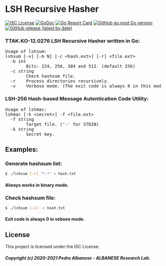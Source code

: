 # LSH Recursive Hasher
[![ISC License](http://img.shields.io/badge/license-ISC-blue.svg)](https://github.com/pedroalbanese/lshsum/blob/master/LICENSE.md) 
[![GoDoc](https://godoc.org/github.com/pedroalbanese/whirlpoolsum?status.png)](http://godoc.org/github.com/pedroalbanese/lshsum)
[![Go Report Card](https://goreportcard.com/badge/github.com/pedroalbanese/lshsum)](https://goreportcard.com/report/github.com/pedroalbanese/lshsum)
[![GitHub go.mod Go version](https://img.shields.io/github/go-mod/go-version/pedroalbanese/lshsum)](https://golang.org)
[![GitHub release (latest by date)](https://img.shields.io/github/v/release/pedroalbanese/lshsum)](https://github.com/pedroalbanese/lshsum/releases)
### TTAK.KO-12.0276 LSH Recursive Hasher written in Go:
<PRE>
Usage of lshsum:
lshsum [-v] [-b N] [-c &lt;hash.ext&gt;] [-r] &lt;file.ext&gt;
  -b int
        Bits: 224, 256, 384 and 512. (default 256)
  -c string
        Check hashsum file.
  -r    Process directories recursively.
  -v    Verbose mode. (The exit code is always 0 in this mode)
</PRE>

### LSH-256 Hash-based Message Autentication Code Utility:
<PRE>
Usage of lshmac:
lshmac [-k &lt;secret&gt;] -f &lt;file.ext&gt;
  -f string
        Target file. ('-' for STDIN)
  -k string
        Secret key.
</PRE>
## Examples:
### Generate hashsum list:
```sh
$ ./lshsum [-r] "*.*" > hash.txt
```
#### Always works in binary mode. 

### Check hashsum file:
```sh
$ ./lshsum [-v] -c hash.txt
```
#### Exit code is always 0 in vebose mode. 

## License

This project is licensed under the ISC License.
##### Copyright (c) 2020-2021 Pedro Albanese - ALBANESE Research Lab.
